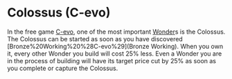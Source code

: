 # Colossus (C-evo)

In the free game [C-evo](C-evo), one of the most important [Wonder](Wonder)s is the Colossus.
The Colossus can be started as soon as you have discovered [Bronze%20Working%20%28C-evo%29](Bronze Working). When you own it, every other Wonder you build will cost 25% less. Even a Wonder you are in the process of building will have its target price cut by 25% as soon as you complete or capture the Colossus.